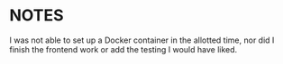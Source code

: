 # NOTES

I was not able to set up a Docker container in the allotted time, nor did I finish the frontend work or add the testing I would have liked.